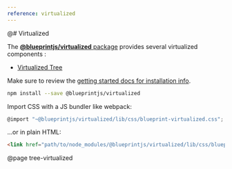 ```yaml
---
reference: virtualized
---
```


@# Virtualized

The [__@blueprintjs/virtualized__ package](https://www.npmjs.com/package/@blueprintjs/virtualized)
provides several virtualized components :

- [Virtualized Tree](#virtualized/tree-virtualized)

Make sure to review the [getting started docs for installation info](#blueprint/getting-started).

```sh
npm install --save @blueprintjs/virtualized
```

Import CSS with a JS bundler like webpack:

```js
@import "~@blueprintjs/virtualized/lib/css/blueprint-virtualized.css";
```

...or in plain HTML:

```html
<link href="path/to/node_modules/@blueprintjs/virtualized/lib/css/blueprint-virtualized.css" rel="stylesheet" />
```

@page tree-virtualized
